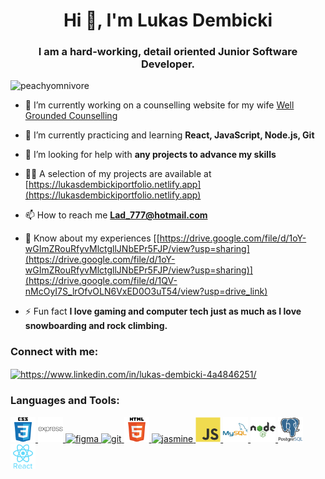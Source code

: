 <h1 align="center">Hi 👋, I'm Lukas Dembicki</h1>
<h3 align="center">I am a hard-working, detail oriented Junior Software Developer.</h3>

<p align="left"> <img src="https://komarev.com/ghpvc/?username=peachyomnivore&label=Profile%20views&color=0e75b6&style=flat" alt="peachyomnivore" /> </p>

- 🔭 I’m currently working on a counselling website for my wife [Well Grounded Counselling](https://github.com/PeachyOmnivore/WellGroundedCounselling)

- 🌱 I’m currently practicing and learning **React, JavaScript, Node.js, Git**

- 🤝 I’m looking for help with **any projects to advance my skills**

- 👨‍💻 A selection of my projects are available at [https://lukasdembickiportfolio.netlify.app](https://lukasdembickiportfolio.netlify.app)

- 📫 How to reach me **Lad_777@hotmail.com**

- 📄 Know about my experiences [[https://drive.google.com/file/d/1oY-wGImZRouRfyvMlctgllJNbEPr5FJP/view?usp=sharing](https://drive.google.com/file/d/1oY-wGImZRouRfyvMlctgllJNbEPr5FJP/view?usp=sharing)](https://drive.google.com/file/d/1QV-nMcOyI7S_lrOfvOLN6VxED0O3uT54/view?usp=drive_link)

- ⚡ Fun fact **I love gaming and computer tech just as much as I love snowboarding and rock climbing.**

<h3 align="left">Connect with me:</h3>
<p align="left">
<a href="https://linkedin.com/in/https://www.linkedin.com/in/lukas-dembicki/" target="blank"><img align="center" src="https://raw.githubusercontent.com/rahuldkjain/github-profile-readme-generator/master/src/images/icons/Social/linked-in-alt.svg" alt="https://www.linkedin.com/in/lukas-dembicki-4a4846251/" height="30" width="40" /></a>
</p>

<h3 align="left">Languages and Tools:</h3>
<p align="left"> <a href="https://www.w3schools.com/css/" target="_blank" rel="noreferrer"> <img src="https://raw.githubusercontent.com/devicons/devicon/master/icons/css3/css3-original-wordmark.svg" alt="css3" width="40" height="40"/> </a> <a href="https://expressjs.com" target="_blank" rel="noreferrer"> <img src="https://raw.githubusercontent.com/devicons/devicon/master/icons/express/express-original-wordmark.svg" alt="express" width="40" height="40"/> </a> <a href="https://www.figma.com/" target="_blank" rel="noreferrer"> <img src="https://www.vectorlogo.zone/logos/figma/figma-icon.svg" alt="figma" width="40" height="40"/> </a> <a href="https://git-scm.com/" target="_blank" rel="noreferrer"> <img src="https://www.vectorlogo.zone/logos/git-scm/git-scm-icon.svg" alt="git" width="40" height="40"/> </a> <a href="https://www.w3.org/html/" target="_blank" rel="noreferrer"> <img src="https://raw.githubusercontent.com/devicons/devicon/master/icons/html5/html5-original-wordmark.svg" alt="html5" width="40" height="40"/> </a> <a href="https://jasmine.github.io/" target="_blank" rel="noreferrer"> <img src="https://www.vectorlogo.zone/logos/jasmine/jasmine-icon.svg" alt="jasmine" width="40" height="40"/> </a> <a href="https://developer.mozilla.org/en-US/docs/Web/JavaScript" target="_blank" rel="noreferrer"> <img src="https://raw.githubusercontent.com/devicons/devicon/master/icons/javascript/javascript-original.svg" alt="javascript" width="40" height="40"/> </a> <a href="https://www.mysql.com/" target="_blank" rel="noreferrer"> <img src="https://raw.githubusercontent.com/devicons/devicon/master/icons/mysql/mysql-original-wordmark.svg" alt="mysql" width="40" height="40"/> </a> <a href="https://nodejs.org" target="_blank" rel="noreferrer"> <img src="https://raw.githubusercontent.com/devicons/devicon/master/icons/nodejs/nodejs-original-wordmark.svg" alt="nodejs" width="40" height="40"/> </a> <a href="https://www.postgresql.org" target="_blank" rel="noreferrer"> <img src="https://raw.githubusercontent.com/devicons/devicon/master/icons/postgresql/postgresql-original-wordmark.svg" alt="postgresql" width="40" height="40"/> </a> <a href="https://reactjs.org/" target="_blank" rel="noreferrer"> <img src="https://raw.githubusercontent.com/devicons/devicon/master/icons/react/react-original-wordmark.svg" alt="react" width="40" height="40"/> </a> </p>
